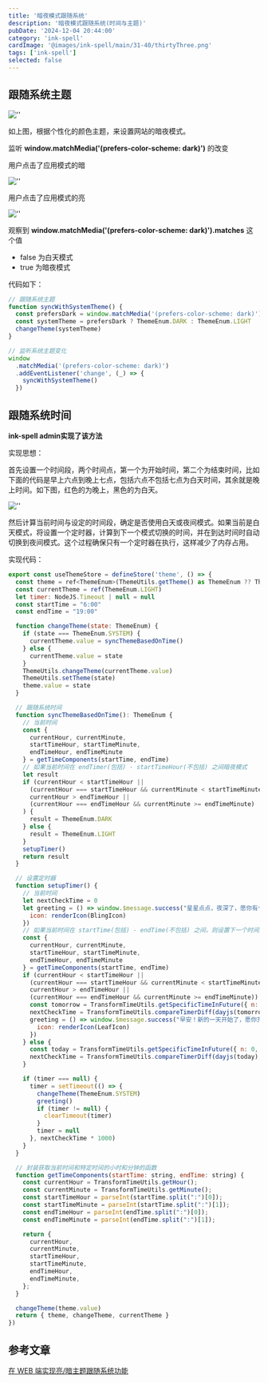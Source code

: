 ```yaml
---
title: '暗夜模式跟随系统'
description: '暗夜模式跟随系统(时间与主题)'
pubDate: '2024-12-04 20:44:00'
category: 'ink-spell'
cardImage: '@images/ink-spell/main/31-40/thirtyThree.png'
tags: ['ink-spell']
selected: false
---
```


## 跟随系统主题

![''](@images/ink-spell/thirtyThree/image.png)

如上图，根据个性化的颜色主题，来设置网站的暗夜模式。

监听 **window.matchMedia('(prefers-color-scheme: dark)')** 的改变

用户点击了应用模式的暗

![''](@images/ink-spell/thirtyThree/image3.png)

用户点击了应用模式的亮

![''](@images/ink-spell/thirtyThree/image4.png)

观察到 **window.matchMedia('(prefers-color-scheme: dark)').matches** 这个值

- false 为白天模式
- true 为暗夜模式

代码如下：

```js
// 跟随系统主题
function syncWithSystemTheme() {
  const prefersDark = window.matchMedia('(prefers-color-scheme: dark)').matches
  const systemTheme = prefersDark ? ThemeEnum.DARK : ThemeEnum.LIGHT
  changeTheme(systemTheme)
}

// 监听系统主题变化
window
  .matchMedia('(prefers-color-scheme: dark)')
  .addEventListener('change', (_) => {
    syncWithSystemTheme()
  })
```

## 跟随系统时间

**ink-spell admin实现了该方法**

实现思想：

首先设置一个时间段，两个时间点，第一个为开始时间，第二个为结束时间，比如下面的代码是早上六点到晚上七点，包括六点不包括七点为白天时间，其余就是晚上时间。如下图，红色的为晚上，黑色的为白天。

![''](@images/ink-spell/thirtyThree/image2.png)

然后计算当前时间与设定的时间段，确定是否使用白天或夜间模式。如果当前是白天模式，将设置一个定时器，计算到下一个模式切换的时间，并在到达时间时自动切换到夜间模式。这个过程确保只有一个定时器在执行，这样减少了内存占用。

实现代码：

```js
export const useThemeStore = defineStore('theme', () => {
  const theme = ref<ThemeEnum>(ThemeUtils.getTheme() as ThemeEnum ?? ThemeEnum.LIGHT)
  const currentTheme = ref(ThemeEnum.LIGHT)
  let timer: NodeJS.Timeout | null = null
  const startTime = "6:00"
  const endTime = "19:00"

  function changeTheme(state: ThemeEnum) {
    if (state === ThemeEnum.SYSTEM) {
      currentTheme.value = syncThemeBasedOnTime()
    } else {
      currentTheme.value = state
    }
    ThemeUtils.changeTheme(currentTheme.value)
    ThemeUtils.setTheme(state)
    theme.value = state
  }

  // 跟随系统时间
  function syncThemeBasedOnTime(): ThemeEnum {
    // 当前时间
    const {
      currentHour, currentMinute,
      startTimeHour, startTimeMinute,
      endTimeHour, endTimeMinute
    } = getTimeComponents(startTime, endTime)
    // 如果当前时间在 endTimer(包括) - startTimeHour(不包括) 之间暗夜模式
    let result
    if (currentHour < startTimeHour ||
      (currentHour === startTimeHour && currentMinute < startTimeMinute) ||
      currentHour > endTimeHour ||
      (currentHour === endTimeHour && currentMinute >= endTimeMinute)
    ) {
      result = ThemeEnum.DARK
    } else {
      result = ThemeEnum.LIGHT
    }
    setupTimer()
    return result
  }

  // 设置定时器
  function setupTimer() {
    // 当前时间
    let nextCheckTime = 0
    let greeting = () => window.$message.success("星星点点，夜深了，愿你有个好梦", {
      icon: renderIcon(BlingIcon)
    })
    // 如果当前时间在 startTime(包括) - endTime(不包括) 之间，则设置下一个时间点 startTime 为白天模式
    const {
      currentHour, currentMinute,
      startTimeHour, startTimeMinute,
      endTimeHour, endTimeMinute
    } = getTimeComponents(startTime, endTime)
    if (currentHour < startTimeHour ||
      (currentHour === startTimeHour && currentMinute < startTimeMinute) ||
      currentHour > endTimeHour ||
      (currentHour === endTimeHour && currentMinute >= endTimeMinute)) {
      const tomorrow = TransformTimeUtils.getSpecificTimeInFuture({ n: 1, hour: startTimeHour, minute: startTimeMinute })
      nextCheckTime = TransformTimeUtils.compareTimerDiff(dayjs(tomorrow), dayjs(), 'second')
      greeting = () => window.$message.success("早安！新的一天开始了，愿你充满活力", {
        icon: renderIcon(LeafIcon)
      })
    } else {
      const today = TransformTimeUtils.getSpecificTimeInFuture({ n: 0, hour: endTimeHour, minute: endTimeMinute })
      nextCheckTime = TransformTimeUtils.compareTimerDiff(dayjs(today), dayjs(), 'second')
    }

    if (timer === null) {
      timer = setTimeout(() => {
        changeTheme(ThemeEnum.SYSTEM)
        greeting()
        if (timer != null) {
          clearTimeout(timer)
        }
        timer = null
      }, nextCheckTime * 1000)
    }
  }

  // 封装获取当前时间和特定时间的小时和分钟的函数
  function getTimeComponents(startTime: string, endTime: string) {
    const currentHour = TransformTimeUtils.getHour();
    const currentMinute = TransformTimeUtils.getMinute();
    const startTimeHour = parseInt(startTime.split(":")[0]);
    const startTimeMinute = parseInt(startTime.split(":")[1]);
    const endTimeHour = parseInt(endTime.split(":")[0]);
    const endTimeMinute = parseInt(endTime.split(":")[1]);

    return {
      currentHour,
      currentMinute,
      startTimeHour,
      startTimeMinute,
      endTimeHour,
      endTimeMinute,
    };
  }

  changeTheme(theme.value)
  return { theme, changeTheme, currentTheme }
})
```

## 参考文章

[在 WEB 端实现亮/暗主题跟随系统功能](https://sanonz.github.io/2020/to-build-dark-and-light-theme-with-web/)
